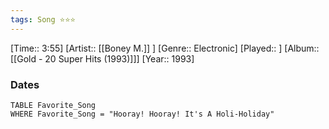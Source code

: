 ```yaml
---
tags: Song ⭐⭐⭐ 
---
```

[Time:: 3:55]
[Artist:: [[Boney M.]] ]
[Genre:: Electronic]
[Played:: ]
[Album:: [[Gold - 20 Super Hits (1993)]]]
[Year:: 1993]
### Dates
````dataview
TABLE Favorite_Song
WHERE Favorite_Song = "Hooray! Hooray! It's A Holi-Holiday"
````